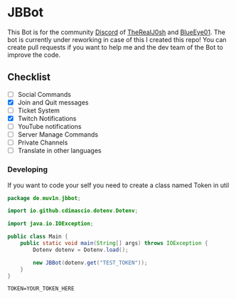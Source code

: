 # JBBot
This Bot is for the community [Discord](https://discord.gg/pDausEpMR5)
of [TheRealJ0sh](https://twitch.tv/therealj0sh) and [BlueEye01](https://twitch.tv/blueeye01).
The bot is currently under reworking in case of this I created this repo! You can create pull requests 
if you want to help me and the dev team of the Bot to improve the code.

## Checklist
- [ ] Social Commands
- [x] Join and Quit messages
- [ ] Ticket System
- [x] Twitch Notifications
- [ ] YouTube notifications
- [ ] Server Manage Commands
- [ ] Private Channels
- [ ] Translate in other languages

### Developing
If you want to code your self you need to create a class named Token in util

```Java
package de.muv1n.jbbot;

import io.github.cdimascio.dotenv.Dotenv;

import java.io.IOException;

public class Main {
    public static void main(String[] args) throws IOException {
        Dotenv dotenv = Dotenv.load();

        new JBBot(dotenv.get("TEST_TOKEN"));
    }
}
```

```dotenv
TOKEN=YOUR_TOKEN_HERE
```


 
